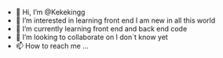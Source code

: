 - 👋 Hi, I’m @Kekekingg
- 👀 I’m interested in learning front end I am new in all this world
- 🌱 I’m currently learning front end and back end code
- 💞️ I’m looking to collaborate on I don´t know yet 
- 📫 How to reach me ...

<!---
Kekekingg/Kekekingg is a ✨ special ✨ repository because its `README.md` (this file) appears on your GitHub profile.
You can click the Preview link to take a look at your changes.
--->
